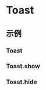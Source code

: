 # Toast

## 示例

### Toast

<code src="./demos/Toast/index.jsx"></code>

### Toast.show

<code src="./demos/show/index.jsx"></code>

### Toast.hide

<code src="./demos/hide/index.jsx"></code>
